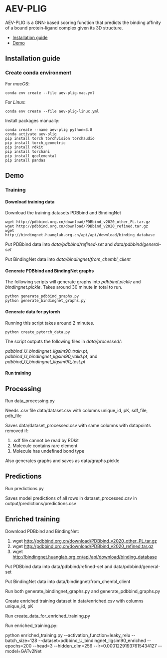 # AEV-PLIG

AEV-PLIG is a GNN-based scoring function that predicts the binding affinity of a bound protein-ligand complex given its 3D structure.

- [Installation guide](#installation-guide)
- [Demo](#demo)

## Installation guide

### Create conda environment
For *macOS*:
```
conda env create --file aev-plig-mac.yml
```
For *Linux*:
```
conda env create --file aev-plig-linux.yml
```
Install packages manually:
```
conda create --name aev-plig python=3.8
conda activate aev-plig
pip install torch torchvision torchaudio
pip install torch_geometric
pip install rdkit
pip install torchani
pip install qcelemental
pip install pandas
```

## Demo

### Training

#### Download training data
Download the training datasets PDBbind and BindingNet
```
wget http://pdbbind.org.cn/download/PDBbind_v2020_other_PL.tar.gz
wget http://pdbbind.org.cn/download/PDBbind_v2020_refined.tar.gz
wget http://bindingnet.huanglab.org.cn/api/api/download/binding_database
```
Put PDBbind data into *data/pdbbind/refined-set* and *data/pdbbind/general-set*

Put BindingNet data into *data/bindingnet/from_chembl_client*

#### Generate PDBbind and BindingNet graphs
The following scripts will generate graphs into *pdbbind.pickle* and *bindingnet.pickle*. Takes around 30 minute in total to run.
```
python generate_pdbbind_graphs.py
python generate_bindingnet_graphs.py
```

#### Generate data for pytorch
Running this script takes around 2 minutes.
```
python create_pytorch_data.py
```
The script outputs the following files in *data/processed/*:

*pdbbind_U_bindingnet_ligsim90_train.pt*, *pdbbind_U_bindingnet_ligsim90_valid.pt*, and *pdbbind_U_bindingnet_ligsim90_test.pt*

#### Run training


## Processing
Run data_processing.py

Needs .csv file data/dataset.csv with columns unique_id, pK, sdf_file, pdb_file

Saves data/dataset_processed.csv with same columns with datapoints removed if:
1. .sdf file cannot be read by RDkit
2. Molecule contains rare element
3. Molecule has undefined bond type

Also generates graphs and saves as data/graphs.pickle

## Predictions
Run predictions.py

Saves model predictions of all rows in dataset_processed.csv in output/predictions/predictions.csv

## Enriched training
Download PDBbind and BindingNet:
1. wget http://pdbbind.org.cn/download/PDBbind_v2020_other_PL.tar.gz
2. wget http://pdbbind.org.cn/download/PDBbind_v2020_refined.tar.gz
3. wget http://bindingnet.huanglab.org.cn/api/api/download/binding_database

Put PDBbind data into data/pdbbind/refined-set and data/pdbbind/general-set

Put BindingNet data into data/bindingnet/from_chembl_client

Run both generate_bindingnet_graphs.py and generate_pdbbind_graphs.py

Create enriched training dataset in data/enriched.csv with columns unique_id, pK

Run create_data_for_enriched_training.py

Run enriched_training.py:

python enriched_training.py --activation_function=leaky_relu --batch_size=128 --dataset=pdbbind_U_bindingnet_ligsim90_enriched --epochs=200 --head=3 --hidden_dim=256 --lr=0.00012291937615434127 --model=GATv2Net
